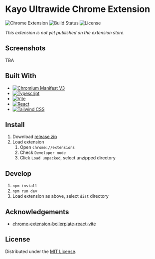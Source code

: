 # Kayo Ultrawide Chrome Extension

![Chrome Extension](https://img.shields.io/badge/Chromium%20Extension-blue?labelColor=grey&style=flat-square&logo=googlechrome&logoColor=4285F4)
![Build Status](https://img.shields.io/github/actions/workflow/status/kusalk/kayo-ultrawide/build.yml?style=flat-square)
![License](https://img.shields.io/github/license/kusalk/kayo-ultrawide?style=flat-square)

*This extension is not yet published on the extension store.*

## Screenshots

TBA

## Built With

- [![Chromium Manifest V3](https://img.shields.io/badge/Chromium%20Manifest%20V3-grey?style=for-the-badge&logo=googlechrome&logoColor=4285F4)](https://developer.chrome.com/docs/extensions/mv3/intro/)
- [![Typescript](https://img.shields.io/badge/Typescript-grey?style=for-the-badge&logo=typescript&logoColor=3178C6)](https://www.typescriptlang.org/)
- [![Vite](https://img.shields.io/badge/Vite-grey?style=for-the-badge&logo=vite&logoColor=646CFF)](https://vitejs.dev/)
- [![React](https://img.shields.io/badge/React-grey?style=for-the-badge&logo=react&logoColor=61DAFB)](https://react.dev/)
- [![Tailwind CSS](https://img.shields.io/badge/TailwindCSS-grey?style=for-the-badge&logo=tailwindcss&logoColor=06B6D4)](https://tailwindcss.com/)

## Install
1. Download [release zip](../../releases)
2. Load extension
    1. Open `chrome://extensions`
    2. Check `Developer mode`
    3. Click `Load unpacked`, select unzipped directory

## Develop

1. `npm install`
2. `npm run dev`
3. Load extension as above, select `dist` directory

## Acknowledgements

- [chrome-extension-boilerplate-react-vite](https://github.com/Jonghakseo/chrome-extension-boilerplate-react-vite)

## License

Distributed under the [MIT License](LICENSE.txt).

